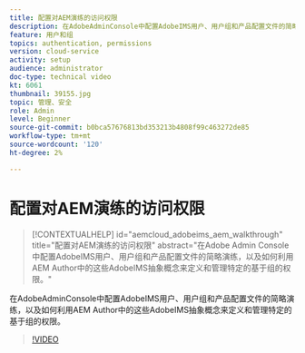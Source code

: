```yaml
---
title: 配置对AEM演练的访问权限
description: 在AdobeAdminConsole中配置AdobeIMS用户、用户组和产品配置文件的简略演练，以及如何利用AEM Author中的这些AdobeIMS抽象概念来定义和管理特定的基于组的权限。
feature: 用户和组
topics: authentication, permissions
version: cloud-service
activity: setup
audience: administrator
doc-type: technical video
kt: 6061
thumbnail: 39155.jpg
topic: 管理、安全
role: Admin
level: Beginner
source-git-commit: b0bca57676813bd353213b4808f99c463272de85
workflow-type: tm+mt
source-wordcount: '120'
ht-degree: 2%

---
```



# 配置对AEM演练的访问权限

>[!CONTEXTUALHELP]
>id="aemcloud_adobeims_aem_walkthrough"
>title="配置对AEM演练的访问权限"
>abstract="在Adobe Admin Console中配置AdobeIMS用户、用户组和产品配置文件的简略演练，以及如何利用AEM Author中的这些AdobeIMS抽象概念来定义和管理特定的基于组的权限。"

在AdobeAdminConsole中配置AdobeIMS用户、用户组和产品配置文件的简略演练，以及如何利用AEM Author中的这些AdobeIMS抽象概念来定义和管理特定的基于组的权限。

>[!VIDEO](https://video.tv.adobe.com/v/39155/?quality=12&learn=on)
